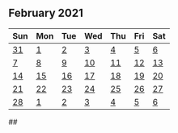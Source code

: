##
<div class="logseq-tools-calendar"><h2>February 2021</h2>
<table><thead><tr><th>Sun</th><th>Mon</th><th>Tue</th><th>Wed</th><th>Thu</th><th>Fri</th><th>Sat</th></tr></thead><tbody><tr><td class="outofmonth"><a data-ref="Jan 31st, 2021" href="#/page/Jan 31st, 2021" class="page-ref">31</a></td><td><a data-ref="Feb 1st, 2021" href="#/page/Feb 1st, 2021" class="page-ref">1</a></td><td><a data-ref="Feb 2nd, 2021" href="#/page/Feb 2nd, 2021" class="page-ref">2</a></td><td><a data-ref="Feb 3rd, 2021" href="#/page/Feb 3rd, 2021" class="page-ref">3</a></td><td><a data-ref="Feb 4th, 2021" href="#/page/Feb 4th, 2021" class="page-ref">4</a></td><td><a data-ref="Feb 5th, 2021" href="#/page/Feb 5th, 2021" class="page-ref">5</a></td><td><a data-ref="Feb 6th, 2021" href="#/page/Feb 6th, 2021" class="page-ref">6</a></td></tr><tr><td><a data-ref="Feb 7th, 2021" href="#/page/Feb 7th, 2021" class="page-ref">7</a></td><td><a data-ref="Feb 8th, 2021" href="#/page/Feb 8th, 2021" class="page-ref">8</a></td><td><a data-ref="Feb 9th, 2021" href="#/page/Feb 9th, 2021" class="page-ref">9</a></td><td><a data-ref="Feb 10th, 2021" href="#/page/Feb 10th, 2021" class="page-ref">10</a></td><td><a data-ref="Feb 11th, 2021" href="#/page/Feb 11th, 2021" class="page-ref">11</a></td><td><a data-ref="Feb 12th, 2021" href="#/page/Feb 12th, 2021" class="page-ref">12</a></td><td><a data-ref="Feb 13th, 2021" href="#/page/Feb 13th, 2021" class="page-ref">13</a></td></tr><tr><td><a data-ref="Feb 14th, 2021" href="#/page/Feb 14th, 2021" class="page-ref">14</a></td><td><a data-ref="Feb 15th, 2021" href="#/page/Feb 15th, 2021" class="page-ref">15</a></td><td><a data-ref="Feb 16th, 2021" href="#/page/Feb 16th, 2021" class="page-ref">16</a></td><td><a data-ref="Feb 17th, 2021" href="#/page/Feb 17th, 2021" class="page-ref">17</a></td><td><a data-ref="Feb 18th, 2021" href="#/page/Feb 18th, 2021" class="page-ref">18</a></td><td><a data-ref="Feb 19th, 2021" href="#/page/Feb 19th, 2021" class="page-ref">19</a></td><td><a data-ref="Feb 20th, 2021" href="#/page/Feb 20th, 2021" class="page-ref">20</a></td></tr><tr><td><a data-ref="Feb 21st, 2021" href="#/page/Feb 21st, 2021" class="page-ref">21</a></td><td><a data-ref="Feb 22nd, 2021" href="#/page/Feb 22nd, 2021" class="page-ref">22</a></td><td><a data-ref="Feb 23rd, 2021" href="#/page/Feb 23rd, 2021" class="page-ref">23</a></td><td><a data-ref="Feb 24th, 2021" href="#/page/Feb 24th, 2021" class="page-ref">24</a></td><td><a data-ref="Feb 25th, 2021" href="#/page/Feb 25th, 2021" class="page-ref">25</a></td><td><a data-ref="Feb 26th, 2021" href="#/page/Feb 26th, 2021" class="page-ref">26</a></td><td><a data-ref="Feb 27th, 2021" href="#/page/Feb 27th, 2021" class="page-ref">27</a></td></tr><tr><td><a data-ref="Feb 28th, 2021" href="#/page/Feb 28th, 2021" class="page-ref">28</a></td><td class="outofmonth"><a data-ref="Mar 1st, 2021" href="#/page/Mar 1st, 2021" class="page-ref">1</a></td><td class="outofmonth"><a data-ref="Mar 2nd, 2021" href="#/page/Mar 2nd, 2021" class="page-ref">2</a></td><td class="outofmonth"><a data-ref="Mar 3rd, 2021" href="#/page/Mar 3rd, 2021" class="page-ref">3</a></td><td class="outofmonth"><a data-ref="Mar 4th, 2021" href="#/page/Mar 4th, 2021" class="page-ref">4</a></td><td class="outofmonth"><a data-ref="Mar 5th, 2021" href="#/page/Mar 5th, 2021" class="page-ref">5</a></td><td class="outofmonth"><a data-ref="Mar 6th, 2021" href="#/page/Mar 6th, 2021" class="page-ref">6</a></td></tr></tbody></table></div>
##
